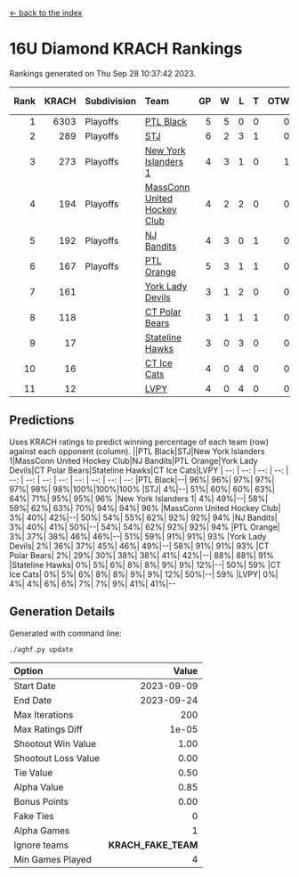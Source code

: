 [<- back to the index](readme.md)
# 16U Diamond KRACH Rankings
Rankings generated on Thu Sep 28 10:37:42 2023.

Rank|KRACH|Subdivision|Team|GP|W|L|T|OTW|OTL|SoS|Exp Wins|Win Diff
---:|---:|:---|:---|---:|---:|---:|---:|---:|---:|---:|---:|---:
1|6303|Playoffs|[PTL Black](https://gamesheetstats.com/seasons/3663/teams/140833/schedule)|5|5|0|0|0|0|166|5.8|-0.0
2|289|Playoffs|[STJ](https://gamesheetstats.com/seasons/3663/teams/140841/schedule)|6|2|3|1|0|1|1928|3.3|-0.0
3|273|Playoffs|[New York Islanders 1](https://gamesheetstats.com/seasons/3663/teams/140847/schedule)|4|3|1|0|1|0|123|3.8|-0.0
4|194|Playoffs|[MassConn United Hockey Club](https://gamesheetstats.com/seasons/3663/teams/140835/schedule)|4|2|2|0|0|0|2530|2.8|-0.0
5|192|Playoffs|[NJ Bandits](https://gamesheetstats.com/seasons/3663/teams/140836/schedule)|4|3|0|1|0|0|35|4.4|0.0
6|167|Playoffs|[PTL Orange](https://gamesheetstats.com/seasons/3663/teams/140842/schedule)|5|3|1|1|0|0|108|4.4|0.0
7|161||[York Lady Devils](https://gamesheetstats.com/seasons/3663/teams/140845/schedule)|3|1|2|0|0|0|1049|1.9|0.0
8|118||[CT Polar Bears](https://gamesheetstats.com/seasons/3663/teams/140834/schedule)|3|1|1|1|0|0|103|2.4|0.0
9|17||[Stateline Hawks](https://gamesheetstats.com/seasons/3663/teams/140840/schedule)|3|0|3|0|0|0|140|0.9|0.0
10|16||[CT Ice Cats](https://gamesheetstats.com/seasons/3663/teams/140846/schedule)|4|0|4|0|0|0|1374|0.9|0.0
11|12||[LVPY](https://gamesheetstats.com/seasons/3663/teams/140844/schedule)|4|0|4|0|0|0|159|0.9|0.0

## Predictions
Uses KRACH ratings to predict winning percentage of each team (row) against each opponent (column).
||PTL Black|STJ|New York Islanders 1|MassConn United Hockey Club|NJ Bandits|PTL Orange|York Lady Devils|CT Polar Bears|Stateline Hawks|CT Ice Cats|LVPY
| --: | --: | --: | --: | --: | --: | --: | --: | --: | --: | --: | --: 
|PTL Black|--| 96%| 96%| 97%| 97%| 97%| 98%| 98%|100%|100%|100%
|STJ|  4%|--| 51%| 60%| 60%| 63%| 64%| 71%| 95%| 95%| 96%
|New York Islanders 1|  4%| 49%|--| 58%| 59%| 62%| 63%| 70%| 94%| 94%| 96%
|MassConn United Hockey Club|  3%| 40%| 42%|--| 50%| 54%| 55%| 62%| 92%| 92%| 94%
|NJ Bandits|  3%| 40%| 41%| 50%|--| 54%| 54%| 62%| 92%| 92%| 94%
|PTL Orange|  3%| 37%| 38%| 46%| 46%|--| 51%| 59%| 91%| 91%| 93%
|York Lady Devils|  2%| 36%| 37%| 45%| 46%| 49%|--| 58%| 91%| 91%| 93%
|CT Polar Bears|  2%| 29%| 30%| 38%| 38%| 41%| 42%|--| 88%| 88%| 91%
|Stateline Hawks|  0%|  5%|  6%|  8%|  8%|  9%|  9%| 12%|--| 50%| 59%
|CT Ice Cats|  0%|  5%|  6%|  8%|  8%|  9%|  9%| 12%| 50%|--| 59%
|LVPY|  0%|  4%|  4%|  6%|  6%|  7%|  7%|  9%| 41%| 41%|--

## Generation Details

Generated with command line:
```
./aghf.py update
```

| Option | Value |
| :----- | ----: |
| Start Date | 2023-09-09 |
| End Date | 2023-09-24 |
| Max Iterations | 200 |
| Max Ratings Diff | 1e-05 |
| Shootout Win Value | 1.00 |
| Shootout Loss Value | 0.00 |
| Tie Value | 0.50 |
| Alpha Value | 0.85 |
| Bonus Points | 0.00 |
| Fake Ties | 0 |
| Alpha Games | 1 |
| Ignore teams | __KRACH_FAKE_TEAM__ |
| Min Games Played | 4 |

